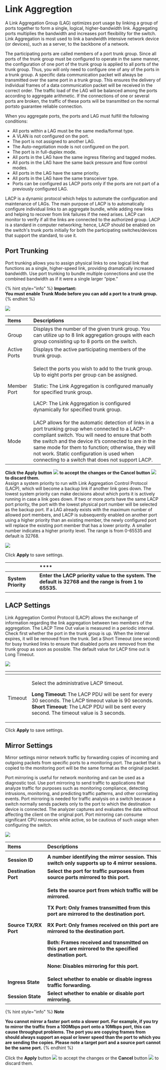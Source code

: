 # Link Aggregtion



A Link Aggregation Group \(LAG\) optimizes port usage by linking a group of ports together to form a single, logical, higher-bandwidth link. Aggregating ports multiplies the bandwidth and increases port flexibility for the switch. Link Aggregation is most used to link a bandwidth intensive network device \(or devices\), such as a server, to the backbone of a network.

The participating ports are called members of a port trunk group. Since all ports of the trunk group must be configured to operate in the same manner, the configuration of one port of the trunk group is applied to all ports of the trunk group. Thus, you will only need to configure one of any of the ports in a trunk group. A specific data communication packet will always be transmitted over the same port in a trunk group. This ensures the delivery of individual frames of a data communication packet will be received in the correct order. The traffic load of the LAG will be balanced among the ports according to aggregate arithmetic. If the connections of one or several ports are broken, the traffic of these ports will be transmitted on the normal portsto guarantee reliable connection.

When you aggregate ports, the ports and LAG must fulfill the following conditions:

* All ports within a LAG must be the same media/format type.
* A VLAN is not configured on the port.
* The port is not assigned to another LAG.
* The Auto-negotiation mode is not configured on the port.
* The port is in full-duplex mode.
* All ports in the LAG have the same ingress filtering and tagged modes.
* All ports in the LAG have the same back pressure and flow control modes.
* All ports in the LAG have the same priority.
* All ports in the LAG have the same transceiver type.
* Ports can be configured as LACP ports only if the ports are not part of a previously configured LAG.

LACP is a dynamic protocol which helps to automate the configuration and maintenance of LAGs. The main purpose of LACP is to automatically configure individual links to an aggregate bundle, while adding new links and helping to recover from link failures if the need arises. LACP can monitor to verify if all the links are connected to the authorized group. LACP is a standard in computer networking; hence, LACP should be enabled on the switch's trunk ports initially for both the participating switches/devices that support the standard, to use it.

## **Port Trunking**

Port trunking allows you to assign physical links to one logical link that functions as a single, higher-speed link, providing dramatically increased bandwidth. Use port trunking to bundle multiple connections and use the combined bandwidth as if it were a single larger “pipe.”

{% hint style="info" %}
**Important:  
You must enable Trunk Mode before you can add a port to a trunk group.**
{% endhint %}

![](https://lh5.googleusercontent.com/YQ-kyNp5f031AwNPnrFbm5h2e2jc4PLCI_wTAXBSjQQpu6kWmwtoDYwiQL__1eEmSxWQdF_zEJDVuUyn7Re1-tU0PgdlM_wnV2XIQwh8ejjJ-fdsqvZNhsdSXbz7jM8E0zZyfJk)

<table>
  <thead>
    <tr>
      <th style="text-align:left"><b>Items</b>
      </th>
      <th style="text-align:left">Descriptions</th>
    </tr>
  </thead>
  <tbody>
    <tr>
      <td style="text-align:left">Group</td>
      <td style="text-align:left">Displays the number of the given trunk group. You can utilize up to 8
        link aggregation groups with each group consisting up to 8 ports on the
        switch.</td>
    </tr>
    <tr>
      <td style="text-align:left">Active Ports</td>
      <td style="text-align:left">Displays the active participating members of the trunk group.</td>
    </tr>
    <tr>
      <td style="text-align:left">Member Port</td>
      <td style="text-align:left">
        <p>Select the ports you wish to add to the trunk group. Up to eight ports
          per group can be assigned.</p>
        <p>Static: The Link Aggregation is configured manually for specified trunk
          group.</p>
        <p>LACP: The Link Aggregation is configured dynamically for specified trunk
          group.</p>
      </td>
    </tr>
    <tr>
      <td style="text-align:left">Mode</td>
      <td style="text-align:left">LACP allows for the automatic detection of links in a port trunking group
        when connected to a LACP-compliant switch. You will need to ensure that
        both the switch and the device it&#x2019;s connected to are in the same
        mode for them to function; otherwise, they will not work. Static configuration
        is used when connecting to a switch that does not support LACP.</td>
    </tr>
  </tbody>
</table>

**Click the Apply button** ![](https://lh4.googleusercontent.com/XMTT8fQ_7-ZeiTvPvRukhv4L0AWct-vSxOhJ3FoFWDUz8lDDOjnB8z3TS4i_dfpCcqDBxi9QK4HLZqqmzieIB9UCQ1h53_LAGhePHU3Qf2lhtLDRweUMCw4lAm_zW7gnMjcOFfg) **to accept the changes or the Cancel button** ![](https://lh4.googleusercontent.com/jJmheoNlaq72LJAXVDSIwNSMs0tSJ8vbDx8UOLAI0IBsDdBZIIDh3GYCbel72dhgAeKuBGcf3SZ3GtC3LCTu9yuKIXTWrYmvZ9c6qgWAr1IfYNoN98KfsdWYobvrFEqGe7xpwYo) **to discard them.**  
Assign a system priority to run with Link Aggregation Control Protocol \(LACP\), which will become a backup link if another link goes down. The lowest system priority can make decisions about which ports it is actively running in case a link goes down. If two or more ports have the same LACP port priority, the port with the lowest physical port number will be selected as the backup port. If a LAG already exists with the maximum number of allowed port members, and LACP is subsequently enabled on another port using a higher priority than an existing member, the newly configured port will replace the existing port member that has a lower priority. A smaller number indicates a higher priority level. The range is from 0-65535 and default is 32768.

![](https://lh5.googleusercontent.com/evueiMgsTlLzbTwWitQDBmRQ0SmjdJbIEKMaLlUoZhn8aUTtkhI9za5_ARDCW0cQsr7g0STXkzqYeJkaVd91Swj096NaOOslRczLH-rFcDL5gTpdzpsoCsBR9VZaEjjnKr9OQXs)

Click **Apply** to save settings.  


|  | \*\*\*\* |
| :--- | :--- |
| **System Priority** | **Enter the LACP priority value to the system. The default is 32768 and the range is from 1 to 65535.** |

## **LACP Settings**

Link Aggregation Control Protocol \(LACP\) allows the exchange of information regarding the link aggregation between two members of the aggregation. The LACP Time Out value is measured in a periodic interval. Check first whether the port in the trunk group is up. When the interval expires, it will be removed from the trunk. Set a Short Timeout \(one second\) for busy trunked links to ensure that disabled ports are removed from the trunk group as soon as possible. The default value for LACP time out is Long Timeout.



![](https://lh5.googleusercontent.com/kQpHB1JCKnUGTpmkCgFYPWr10W0YIW8Ge9Miolov-i5UHhl6bQUmhe7hTpz3CbYRo-i3uLNyO66dghgJTIW_mjf68XaUqwtnp_HZAOdt87fwrquYp2dFo04mnUhDI6D7jcFK2Zs)



<table>
  <thead>
    <tr>
      <th style="text-align:left"></th>
      <th style="text-align:left"></th>
    </tr>
  </thead>
  <tbody>
    <tr>
      <td style="text-align:left">Timeout</td>
      <td style="text-align:left">
        <p>Select the administrative LACP timeout.</p>
        <p><b>Long Timeout:</b> The LACP PDU will be sent for every 30 seconds. The
          LACP timeout value is 90 seconds.
          <br /><b>Short Timeout:</b> The LACP PDU will be sent every second. The timeout
          value is 3 seconds.</p>
      </td>
    </tr>
  </tbody>
</table>

Click **Apply** to save settings.  


## **Mirror Settings**

Mirror settings mirror network traffic by forwarding copies of incoming and outgoing packets from specific ports to a monitoring port. The packet that is copied to the monitoring port will be the same format as the original packet.

Port mirroring is useful for network monitoring and can be used as a diagnostic tool. Use port mirroring to send traffic to applications that analyze traffic for purposes such as monitoring compliance, detecting intrusions, monitoring, and predicting traffic patterns, and other correlating events. Port mirroring is needed for traffic analysis on a switch because a switch normally sends packets only to the port to which the destination device is connected. The analyzer captures and evaluates the data without affecting the client on the original port. Port mirroring can consume significant CPU resources while active, so be cautious of such usage when configuring the switch.

![](https://lh3.googleusercontent.com/2Vu6qdQ4n6MYnbDZYf3ciyBhtUN36mPlF3MjoW4QyZF3NRb_kEI4T9aeID08xbTYpTcZRyUbJUGrC1zHmSYk-HixOA02wbGh65lELh0V4n-n9vwVSZpacNKO5wZNrPMrqKWvz3g)

<table>
  <thead>
    <tr>
      <th style="text-align:left"><b>Items</b>
      </th>
      <th style="text-align:left"><b>Descriptions</b>
      </th>
    </tr>
  </thead>
  <tbody>
    <tr>
      <td style="text-align:left"></td>
      <td style="text-align:left"></td>
    </tr>
    <tr>
      <td style="text-align:left"><b>Session ID</b>
      </td>
      <td style="text-align:left"><b>A number identifying the mirror session. This switch only supports up to 4 mirror sessions.</b>
      </td>
    </tr>
    <tr>
      <td style="text-align:left"><b>Destination Port</b>
      </td>
      <td style="text-align:left"><b>Select the port for traffic purposes from source ports mirrored to this port.</b>
      </td>
    </tr>
    <tr>
      <td style="text-align:left"><b>Source TX/RX Port</b>
      </td>
      <td style="text-align:left">
        <p><b>Sets the source port from which traffic will be mirrored.</b>
        </p>
        <p><b>TX Port: Only frames transmitted from this port are mirrored to the destination port.</b>
        </p>
        <p><b>RX Port: Only frames received on this port are mirrored to the destination port.</b>
        </p>
        <p><b>Both: Frames received and transmitted on this port are mirrored to the specified destination port.</b>
        </p>
        <p><b>None: Disables mirroring for this port.</b>
        </p>
      </td>
    </tr>
    <tr>
      <td style="text-align:left"><b>Ingress State</b>
      </td>
      <td style="text-align:left"><b>Select whether to enable or disable ingress traffic forwarding.</b>
      </td>
    </tr>
    <tr>
      <td style="text-align:left"><b>Session State</b>
      </td>
      <td style="text-align:left"><b>Select whether to enable or disable port mirroring.</b>
      </td>
    </tr>
  </tbody>
</table>



{% hint style="info" %}
**Note**

**You cannot mirror a faster port onto a slower port. For example, if you try to mirror the traffic from a 100Mbps port onto a 10Mbps port, this can cause throughput problems. The port you are copying frames from should always support an equal or lower speed than the port to which you are sending the copies. Please note a target port and a source port cannot be the same port.**
{% endhint %}

Click the **Apply** button ![](https://lh4.googleusercontent.com/XMTT8fQ_7-ZeiTvPvRukhv4L0AWct-vSxOhJ3FoFWDUz8lDDOjnB8z3TS4i_dfpCcqDBxi9QK4HLZqqmzieIB9UCQ1h53_LAGhePHU3Qf2lhtLDRweUMCw4lAm_zW7gnMjcOFfg) to accept the changes or the **Cancel** button ![](https://lh4.googleusercontent.com/jJmheoNlaq72LJAXVDSIwNSMs0tSJ8vbDx8UOLAI0IBsDdBZIIDh3GYCbel72dhgAeKuBGcf3SZ3GtC3LCTu9yuKIXTWrYmvZ9c6qgWAr1IfYNoN98KfsdWYobvrFEqGe7xpwYo) to discard them.  


